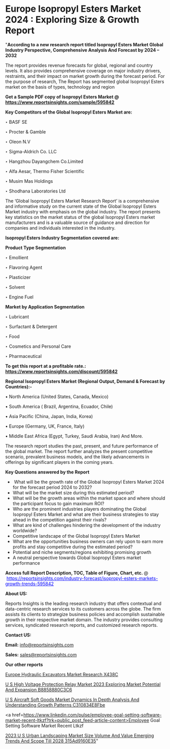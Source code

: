 # Europe Isopropyl Esters Market 2024 : Exploring Size & Growth Report

"<strong>According to a new research report titled Isopropyl Esters Market Global Industry Perspective, Comprehensive Analysis And Forecast by 2024 – 2032</strong>

The report provides revenue forecasts for global, regional and country levels. It also provides comprehensive coverage on major industry drivers, restraints, and their impact on market growth during the forecast period. For the purpose of research, The Report has segmented global Isopropyl Esters market on the basis of types, technology and region

<strong>Get a Sample PDF copy of Isopropyl Esters Market </strong><strong>@<a href=https://www.reportsinsights.com/sample/595842 style=color:#0000ff;> https://www.reportsinsights.com/sample/595842</a></strong></font>

<strong>Key Competitors of the Global Isopropyl Esters Market are:</strong>

‣ BASF SE


‣ Procter & Gamble


‣ Oleon N.V


‣ Sigma-Aldrich Co. LLC


‣ Hangzhou Dayangchem Co.Limited


‣ Alfa Aesar, Thermo Fisher Scientific


‣ Musim Mas Holdings


‣ Shodhana Laboratories Ltd

The ‘Global Isopropyl Esters Market Research Report’ is a comprehensive and informative study on the current state of the Global Isopropyl Esters Market industry with emphasis on the global industry. The report presents key statistics on the market status of the global Isopropyl Esters market manufacturers and is a valuable source of guidance and direction for companies and individuals interested in the industry.

<strong>Isopropyl Esters Industry Segmentation covered are:</strong>

<strong>Product Type Segmentation</strong>

‣    Emollient


‣ Flavoring Agent


‣ Plasticizer


‣ Solvent


‣ Engine Fuel

<strong>Market by Application Segmentation</strong>

‣   Lubricant


‣ Surfactant & Detergent


‣ Food


‣ Cosmetics and Personal Care


‣ Pharmaceutical

<strong>To get this report at a profitable rate.: <a href=https://www.reportsinsights.com/discount/595842 style=color:#0000ff;>https://www.reportsinsights.com/discount/595842</a></strong></font>

<strong>Regional Isopropyl Esters Market (Regional Output, Demand &amp; Forecast by Countries):-</strong>

• North America (United States, Canada, Mexico)

• South America ( Brazil, Argentina, Ecuador, Chile)

• Asia Pacific (China, Japan, India, Korea)

• Europe (Germany, UK, France, Italy)

• Middle East Africa (Egypt, Turkey, Saudi Arabia, Iran) And More.

The research report studies the past, present, and future performance of the global market. The report further analyzes the present competitive scenario, prevalent business models, and the likely advancements in offerings by significant players in the coming years.

<strong>Key Questions answered by the Report</strong>
<ul>
  <li> What will be the growth rate of the Global Isopropyl Esters Market 2024 for the forecast period 2024 to 2032?</li>
  <li>What will be the market size during this estimated period?</li>
  <li>What will be the growth areas within the market space and where should the participant focus to gain maximum ROI?</li>
  <li>Who are the prominent industries players dominating the Global Isopropyl Esters Market and what are their business strategies to stay ahead in the competition against their rivals?</li>
  <li>What are kind of challenges hindering the development of the industry worldwide?</li>
  <li>Competitive landscape of the Global Isopropyl Esters Market</li>
  <li>What are the opportunities business owners can rely upon to earn more profits and stay competitive during the estimated period?</li>
  <li>Potential and niche segments/regions exhibiting promising growth</li>
  <li>A neutral perspective towards Global Isopropyl Esters market performance</li>
</ul>
<strong>Access full Report Description, TOC, Table of Figure, Chart, etc. </strong>@  <a href=https://reportsinsights.com/industry-forecast/isopropyl-esters-markets-growth-trends-595842 style=color:#0000ff;>https://reportsinsights.com/industry-forecast/isopropyl-esters-markets-growth-trends-595842</a></font>

<strong><strong>About US</strong>:</strong>

Reports Insights is the leading research industry that offers contextual and data-centric research services to its customers across the globe. The firm assists its clients to strategize business policies and accomplish sustainable growth in their respective market domain. The industry provides consulting services, syndicated research reports, and customized research reports.

<strong>Contact US:</strong>

<p class=""""><b>Email:</b> <a href=mailto:info@reportsinsights.com>info@reportsinsights.com</a></p>
<p class=""""><b>Sales:</b> <a href=mailto:sales@reportsinsights.com>sales@reportsinsights.com</a></p>

<strong>Our other reports</strong>

<a href=https://www.linkedin.com/pulse/europe-hydraulic-excavators-market-research-x438c/>Europe Hydraulic Excavators Market Research X438C</a>

<a href=https://medium.com/@aanarkumar6/u-s-high-voltage-protection-relay-market-2023-exploring-market-potential-and-expansion-b8858880c3c6>U S High Voltage Protection Relay Market 2023 Exploring Market Potential And Expansion B8858880C3C6</a>

<a href=https://medium.com/@khalunansh/u-s-aircraft-soft-goods-market-dynamics-in-depth-analysis-and-understanding-growth-patterns-c310834e8fbe>U S Aircraft Soft Goods Market Dynamics In Depth Analysis And Understanding Growth Patterns C310834E8Fbe</a>

<a href=https://www.linkedin.com/pulse/employee-goal-setting-software-market-recent-ltkzf?trk=public_post_feed-article-content>Employee Goal Setting Software Market Recent Ltkzf</a>

<a href=https://medium.com/@nadeemkazi0003/2023-u-s-urban-landscaping-market-size-volume-and-value-emerging-trends-and-scope-till-2028-315ad9160e35>2023 U S Urban Landscaping Market Size Volume And Value Emerging Trends And Scope Till 2028 315Ad9160E35</a>"
